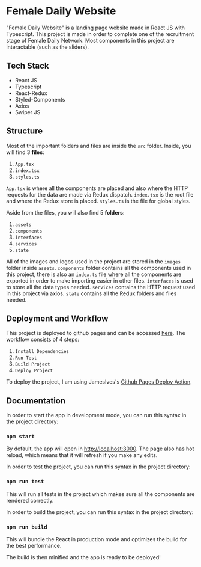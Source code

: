 # Female Daily Website

"Female Daily Website" is a landing page website made in React JS with Typescript. This project is made in order to complete one of the recruitment stage of Female Daily Network. Most components in this project are interactable (such as the sliders).

## Tech Stack

* React JS
* Typescript
* React-Redux
* Styled-Components
* Axios
* Swiper JS

## Structure

Most of the important folders and files are inside the `src` folder. Inside, you will find 3 __files__:

1. `App.tsx`
2. `index.tsx`
3. `styles.ts`

`App.tsx` is where all the components are placed and also where the HTTP requests for the data are made via Redux dispatch. `index.tsx` is the root file and where the Redux store is placed. `styles.ts` is the file for global styles. 

Aside from the files, you will also find 5 __folders__:

1. `assets`
2. `components`
3. `interfaces`
4. `services`
5. `state`

All of the images and logos used in the project are stored in the `images` folder inside `assets`. `components` folder contains all the components used in this project, there is also an `index.ts` file where all the components are exported in order to make importing easier in other files. `interfaces` is used to store all the data types needed. `services` contains the HTTP request used in this project via axios. `state` contains all the Redux folders and files needed.

## Deployment and Workflow

This project is deployed to github pages and can be accessed [here](https://alifsiregar.github.io/responsive-menu-bar/). The workflow consists of 4 steps:

1. `Install Dependencies`
2. `Run Test`
3. `Build Project`
4. `Deploy Project`

To deploy the project, I am using JamesIves's [Github Pages Deploy Action](https://github.com/JamesIves/github-pages-deploy-action).

## Documentation

In order to start the app in development mode,  you can run this syntax in the project directory:

### `npm start`

By default, the app will open in [http://localhost:3000](http://localhost:3000). The page also has hot reload, which means that it will refresh if you make any edits.

In order to test the project, you can run this syntax in the project directory:

### `npm run test`

This will run all tests in the project which makes sure all the components are rendered correctly.

In order to build the project, you can run this syntax in the project directory:

### `npm run build`

This will bundle the React in production mode and optimizes the build for the best performance.

The build is then minified and the app is ready to be deployed!